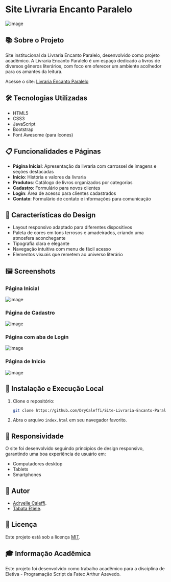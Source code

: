 # Site Livraria Encanto Paralelo

![image](https://github.com/user-attachments/assets/da9f04fd-9e19-4051-9d53-c6dc2a1cb24e)


## 📚 Sobre o Projeto

Site institucional da Livraria Encanto Paralelo, desenvolvido como projeto acadêmico. A Livraria Encanto Paralelo é um espaço dedicado a livros de diversos gêneros literários, com foco em oferecer um ambiente acolhedor para os amantes da leitura.

Acesse o site: [Livraria Encanto Paralelo](https://drycaleffi.github.io/Site-Livraria-Encanto-Paralelo/index.html)

## 🛠️ Tecnologias Utilizadas

- HTML5
- CSS3
- JavaScript
- Bootstrap
- Font Awesome (para ícones)

## 📋 Funcionalidades e Páginas

- **Página Inicial**: Apresentação da livraria com carrossel de imagens e seções destacadas
- **Inicio**: História e valores da livraria
- **Produtos**: Catálogo de livros organizados por categorias
- **Cadastro**: Formulário para novos clientes
- **Login**: Área de acesso para clientes cadastrados
- **Contato**: Formulário de contato e informações para comunicação

## 🎨 Características do Design

- Layout responsivo adaptado para diferentes dispositivos
- Paleta de cores em tons terrosos e amadeirados, criando uma atmosfera aconchegante
- Tipografia clara e elegante
- Navegação intuitiva com menu de fácil acesso
- Elementos visuais que remetem ao universo literário

## 🖼️ Screenshots

### Página Inicial
![image](https://github.com/user-attachments/assets/32bb1717-5db8-45aa-a39a-653fd2cef546)

### Página de Cadastro
![image](https://github.com/user-attachments/assets/8366f7f5-7b28-487b-8a69-20521fa2f5bf)

### Página com aba de Login
![image](https://github.com/user-attachments/assets/de92b81b-198e-4b26-8f05-baa58858bdc5)

### Página de Inicio
![image](https://github.com/user-attachments/assets/899f574a-627c-40d4-aa49-05788d1dd72e)

## 🔧 Instalação e Execução Local

1. Clone o repositório:
   ```bash
   git clone https://github.com/DryCaleffi/Site-Livraria-Encanto-Paralelo.git
   ```

2. Abra o arquivo `index.html` em seu navegador favorito.

## 📱 Responsividade

O site foi desenvolvido seguindo princípios de design responsivo, garantindo uma boa experiência de usuário em:
- Computadores desktop
- Tablets
- Smartphones

## 👤 Autor

- [Adryelle Caleffi](https://github.com/DryCaleffi).
- [Tabata Etiele](https://github.com/TabataEtiele).

## 📝 Licença

Este projeto está sob a licença [MIT](LICENSE).

## 🎓 Informação Acadêmica

Este projeto foi desenvolvido como trabalho acadêmico para a disciplina de Eletiva - Programação Script da Fatec Arthur Azevedo.
